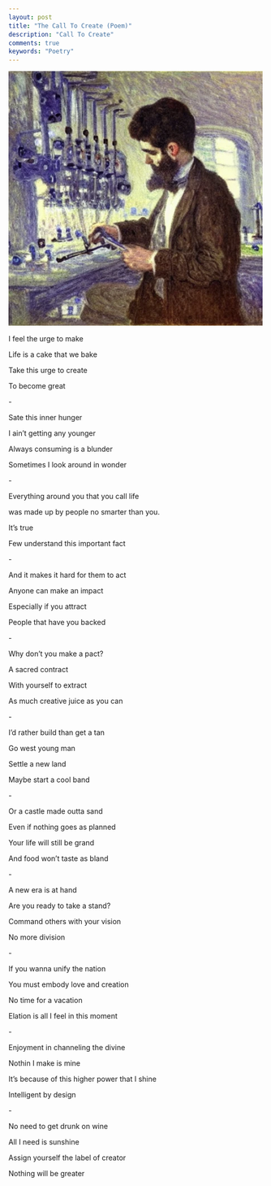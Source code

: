 ```yaml
---
layout: post
title: "The Call To Create (Poem)"
description: "Call To Create"
comments: true
keywords: "Poetry"
---
```

<img src="/assets/images/call_to_create.png" style="width:5.21875in;height:5.21875in" />

I feel the urge to make 

Life is a cake that we bake

Take this urge to create 

To become great

\- 

Sate this inner hunger 

I ain’t getting any younger 

Always consuming is a blunder 

Sometimes I look around in wonder 

\- 

Everything around you that you call life 

was made up by people no smarter than you.

It’s true 

Few understand this important fact 

\- 

And it makes it hard for them to act 

Anyone can make an impact 

Especially if you attract 

People that have you backed 

\- 

Why don’t you make a pact?

A sacred contract 

With yourself to extract 

As much creative juice as you can 

\- 

I’d rather build than get a tan 

Go west young man 

Settle a new land 
 
Maybe start a cool band 

\- 

Or a castle made outta sand 

Even if nothing goes as planned 

Your life will still be grand 

And food won’t taste as bland 

\- 

A new era is at hand 

Are you ready to take a stand?

Command others with your vision 

No more division 

\- 

If you wanna unify the nation 

You must embody love and creation 

No time for a vacation 

Elation is all I feel in this moment 

\- 

Enjoyment in channeling the divine 

Nothin I make is mine 

It’s because of this higher power that I shine 

Intelligent by design

\- 

No need to get drunk on wine 

All I need is sunshine 

Assign yourself the label of creator 

Nothing will be greater